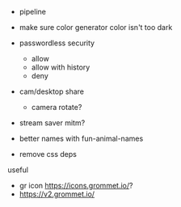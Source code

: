 - pipeline
- make sure color generator color isn't too dark

- passwordless security
    - allow
    - allow with history
    - deny
- cam/desktop share
  - camera rotate?
- stream saver mitm?
- better names with fun-animal-names
- remove css deps

useful
- gr icon https://icons.grommet.io/?
- https://v2.grommet.io/